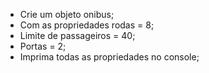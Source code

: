 * Crie um objeto onibus;
* Com as propriedades rodas = 8;
* Limite de passageiros = 40;
* Portas = 2;
* Imprima todas as propriedades no console;
